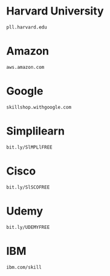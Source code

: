 # Harvard University
    pll.harvard.edu
# Amazon 
    aws.amazon.com
# Google 
    skillshop.withgoogle.com
# Simplilearn 
    bit.ly/SlMPLlFREE
# Cisco 
    bit.ly/SlSCOFREE
# Udemy 
    bit.ly/UDEMYFREE
# IBM 
    ibm.com/skill






